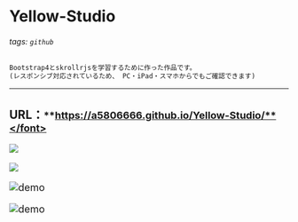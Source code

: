 # Yellow-Studio
###### tags: `github` 
```markdown
Bootstrap4とskrollrjsを学習するために作った作品です。
(レスポンシブ対応されているため、 PC・iPad・スマホからでもご確認できます)
```
---
## URL：<font size="4">**https://a5806666.github.io/Yellow-Studio/**</font>
![](https://i.imgur.com/4INMCGE.png)


![](https://i.imgur.com/uLUmb2W.gif)

![demo](https://i.imgur.com/uLUmb2W.gif)

![demo](https://raw.github.com/wiki/takuyama29/WorldTracking/images/Untitled.gif)


